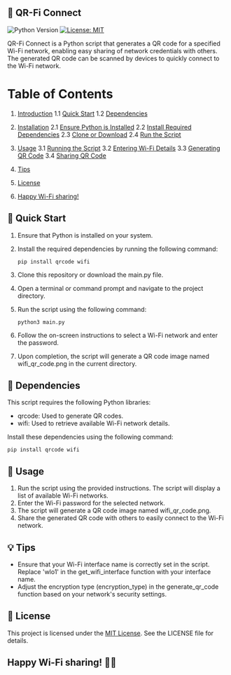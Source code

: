 ## 📶 QR-Fi Connect
![Python Version](https://img.shields.io/badge/Python-3.6%2B-blue.svg)
[![License: MIT](https://img.shields.io/badge/License-MIT-yellow.svg)](LICENSE)

QR-Fi Connect is a Python script that generates a QR code for a specified Wi-Fi network, enabling easy sharing of network credentials with others. The generated QR code can be scanned by devices to quickly connect to the Wi-Fi network.

# Table of Contents

1. [Introduction](#introduction)
    1.1 [Quick Start](#quick-start)
    1.2 [Dependencies](#dependencies)

2. [Installation](#installation)
    2.1 [Ensure Python is Installed](#ensure-python-is-installed)
    2.2 [Install Required Dependencies](#install-required-dependencies)
    2.3 [Clone or Download](#clone-or-download)
    2.4 [Run the Script](#run-the-script)

3. [Usage](#usage)
    3.1 [Running the Script](#running-the-script)
    3.2 [Entering Wi-Fi Details](#entering-wi-fi-details)
    3.3 [Generating QR Code](#generating-qr-code)
    3.4 [Sharing QR Code](#sharing-qr-code)

4. [Tips](#tips)

5. [License](#license)

6. [Happy Wi-Fi sharing!](#happy-wi-fi-sharing)

## 🚀 Quick Start

1. Ensure that Python is installed on your system.
2. Install the required dependencies by running the following command:

   ```pip install qrcode wifi```

3. Clone this repository or download the main.py file.

4. Open a terminal or command prompt and navigate to the project directory.

5. Run the script using the following command:

    ```python3 main.py```

6. Follow the on-screen instructions to select a Wi-Fi network and enter the password.

7. Upon completion, the script will generate a QR code image named wifi_qr_code.png in the current directory.

## 🔧 Dependencies
This script requires the following Python libraries:

* qrcode: Used to generate QR codes.
* wifi: Used to retrieve available Wi-Fi network details.

Install these dependencies using the following command:

```pip install qrcode wifi```

## 🎯 Usage
1. Run the script using the provided instructions. The script will display a list of available Wi-Fi networks.
2. Enter the Wi-Fi password for the selected network.
3. The script will generate a QR code image named wifi_qr_code.png.
4. Share the generated QR code with others to easily connect to the Wi-Fi network.

## 💡 Tips
* Ensure that your Wi-Fi interface name is correctly set in the script. Replace 'wlo1' in the get_wifi_interface function with your interface name.
* Adjust the encryption type (encryption_type) in the generate_qr_code function based on your network's security settings.

## 📄 License
This project is licensed under the [MIT License](LICENSE). See the LICENSE file for details.

## Happy Wi-Fi sharing! 📶✨
